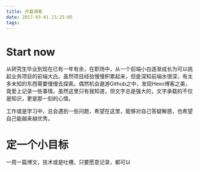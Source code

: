 ```yaml
---
title: 开篇博客
date: 2017-03-01 23:25:05
tags:
---
```


# Start now
从研究生毕业到现在已有一年有余，在职场中，从一个前端小白逐渐成长为可以挑起业务项目的前端大白。虽然项目经验慢慢积累起来，但是深知前端水很深，有太多未知的东西需要慢慢去探索。偶然机会遨游Github之中，发现Hexo博客之美，竟爱上记录一些事情。虽然这里只有我知道，但文字总是强大的，文字承载的不仅是知识，更是那一刻的心情。

工作或是学习中，总会遇到一些问题，希望在这里，能够对自己答疑解惑，也希望自己能越来越优秀。

# 定一个小目标
一周一篇博文，技术或是吐槽，只要愿意记录，都可以


